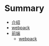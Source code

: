 # Summary

* [介绍](README.md)
* [webpack](webpack/README.md)
* [前端](前端)
   * [webpack](webpack/README.md)

